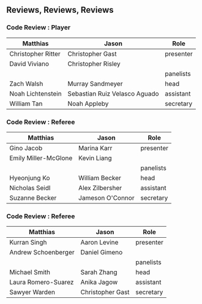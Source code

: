 ## Reviews, Reviews, Reviews 

### Code Review : Player

| Matthias 	         | Jason  		  | Role		   |
| ---------------------- | ---------------------- | ---------------------- |
| Christopher Ritter | Christopher Gast | presenter |
| David Viviano | Christopher Risley |           |
|                   |                   | panelists |
| Zach Walsh | Murray Sandmeyer | head |
| Noah Lichtenstein | Sebastian Ruiz Velasco Aguado | assistant |
| William Tan | Noah Appleby | secretary |

### Code Review : Referee 

| Matthias 	         | Jason  		  | Role		   |
| ---------------------- | ---------------------- | ---------------------- |
| Gino Jacob | Marina Karr | presenter |
| Emily Miller-McGlone | Kevin Liang |           |
|                   |                   | panelists |
| Hyeonjung Ko | William Becker | head |
| Nicholas Seidl | Alex Zilbersher | assistant |
| Suzanne Becker | Jameson O'Connor | secretary |


### Code Review : Referee 


| Matthias 	         | Jason  		  | Role		   |
| ---------------------- | ---------------------- | ---------------------- |
| Kurran Singh | Aaron Levine | presenter |
| Andrew Schoenberger | Daniel Gimeno |           |
|                   |                   | panelists |
| Michael Smith | Sarah Zhang | head |
| Laura Romero-Suarez | Anika Jagow | assistant |
| Sawyer Warden | Christopher Gast | secretary |
